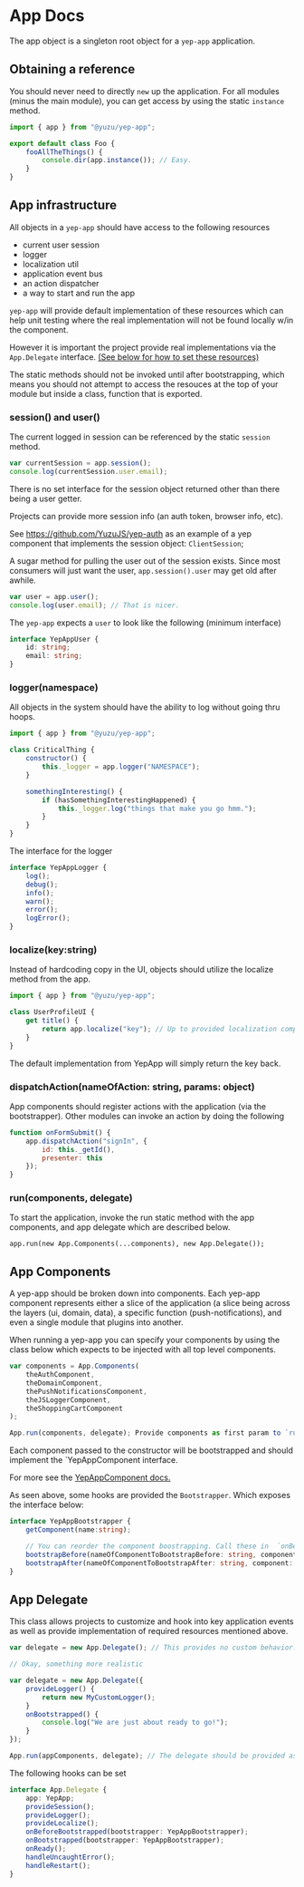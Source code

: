# App Docs

The app object is a singleton root object for a `yep-app` application.

## Obtaining a reference

You should never need to directly `new` up the application.
For all modules (minus the main module), you can get access
by using the static `instance` method.
```javascript
import { app } from "@yuzu/yep-app";

export default class Foo {
    fooAllTheThings() {
        console.dir(app.instance()); // Easy.
    }
}
```

## App infrastructure

All objects in a `yep-app` should have access to the following resources

- current user session
- logger
- localization util
- application event bus
- an action dispatcher
- a way to start and run the app

`yep-app` will provide default implementation of these resources which can
help unit testing where the real implementation will not be found locally w/in the component.

However it is important the project provide real implementations via the
`App.Delegate` interface. [(See below for how to set these resources)](#app-delegate)

The static methods should not be invoked until after bootstrapping, which means
you should not attempt to access the resouces at the top of your module but inside
a class, function that is exported.

### session() and user()

The current logged in session can be referenced by the static `session` method.

```javascript
var currentSession = app.session();
console.log(currentSession.user.email);
```
There is no set interface for the session object returned other than
there being a user getter.

Projects can provide more session info (an auth token, browser info, etc).

See https://github.com/YuzuJS/yep-auth as an example of a yep component that implements the session object: `ClientSession`;

A sugar method for pulling the user out of the session exists.
Since most consumers will just want the user, `app.session().user` may get old after awhile.

```javascript
var user = app.user();
console.log(user.email); // That is nicer.

```

The `yep-app` expects a `user` to look like the following (minimum interface)

```typescript
interface YepAppUser {
    id: string;
    email: string;
}
```

### logger(namespace)

All objects in the system should have the ability to log without going thru hoops.

```javascript
import { app } from "@yuzu/yep-app";

class CriticalThing {
    constructor() {
        this._logger = app.logger("NAMESPACE");
    }

    somethingInteresting() {
        if (hasSomethingInterestingHappened) {
            this._logger.log("things that make you go hmm.");
        }
    }
}
```

The interface for the logger

```typescript
interface YepAppLogger {
    log();
    debug();
    info();
    warn();
    error();
    logError();
}
```

### localize(key:string)

Instead of hardcoding copy in the UI, objects should utilize the localize method
from the app.

```javascript
import { app } from "@yuzu/yep-app";

class UserProfileUI {
    get title() {
        return app.localize("key"); // Up to provided localization component to return a localized string.
    }
}
```

The default implementation from YepApp will simply return the key back.

### dispatchAction(nameOfAction: string, params: object)

App components should register actions with the application (via the bootstrapper).
Other modules can invoke an action by doing the following

```javascript
function onFormSubmit() {
    app.dispatchAction("signIn", {
        id: this._getId(),
        presenter: this
    });
}
```

### run(components, delegate)

To start the application, invoke the run static method with the app components, and app delegate
which are described below.

`app.run(new App.Components(...components), new App.Delegate());`

## App Components

A yep-app should be broken down into components. Each yep-app component represents
either a slice of the application (a slice being across the layers (ui, domain, data), a specific function (push-notifications), and even a single module that plugins into another.

When running a yep-app you can specify your components by using the class below which expects to be injected with all top level components.

```javascript
var components = App.Components(
    theAuthComponent,
    theDomainComponent,
    thePushNotificationsComponent,
    theJSLoggerComponent,
    theShoppingCartComponent
);

App.run(components, delegate); Provide components as first param to `run`.

```

Each component passed to the constructor will be bootstrapped and should
implement the `YepAppComponent interface.

For more see the [YepAppComponent docs.](./app-component.md)

As seen above, some hooks are provided the `Bootstrapper`. Which exposes the interface below:
```typescript
interface YepAppBootstrapper {
    getComponent(name:string);

    // You can reorder the component boostrapping. Call these in  `onBeforeAppBootstrapped` hook.
    bootstrapBefore(nameOfComponentToBootstrapBefore: string, component: YepAppComponent);
    bootstrapAfter(nameOfComponentToBootstrapAfter: string, component: YepAppComponent);
}

```

## App Delegate

This class allows projects to customize and hook into key application events as well as provide implementation of required resources mentioned above.

```javascript
var delegate = new App.Delegate(); // This provides no custom behavior.

// Okay, something more realistic

var delegate = new App.Delegate({
    provideLogger() {
        return new MyCustomLogger();
    }
    onBootstrapped() {
        console.log("We are just about ready to go!");
    }
});

App.run(appComponents, delegate); // The delegate should be provided as the 2nd param to the `run`.
```

The following hooks can be set

```typescript
interface App.Delegate {
    app: YepApp;
    provideSession();
    provideLogger();
    provideLocalize();
    onBeforeBootstrapped(bootstrapper: YepAppBootstrapper);
    onBootstrapped(bootstrapper: YepAppBootstrapper);
    onReady();
    handleUncaughtError();
    handleRestart();
}
```
